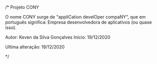/* Projeto CONY

O nome CONY surge de "appliCation develOper compaNY", que em português
significa: Empresa desenvolvedora de aplicativos (ou quase isso).

Autor: Keven da Silva Gonçalves
Inicio: 19/12/2020

Ultima alteração: 19/12/2020

*/
